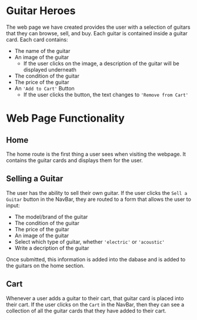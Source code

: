 # Guitar Heroes
The web page we have created provides the user with a selection of guitars that they can browse, sell, and buy. Each guitar is contained inside a guitar card. Each card contains: 

 * The name of the guitar
 * An image of the guitar
    * If the user clicks on the image, a description of the guitar will be displayed underneath 
 * The condition of the guitar
 * The price of the guitar
 * An `'Add to Cart'` Button
    * If the user clicks the button, the text changes to `'Remove from Cart'` 


# Web Page Functionality
## Home
The home route is the first thing a user sees when visiting the webpage. It contains the guitar cards and displays them for the user.
## Selling a Guitar
The user has the ability to sell their own guitar. If the user clicks the `Sell a Guitar` button in the NavBar, they are routed to a form that allows the user to input:

* The model/brand of the guitar
* The condition of the guitar
* The price of the guitar
* An image of the guitar
* Select which type of guitar, whether `'electric'` or `'acoustic'`
* Write a decription of the guitar

Once submitted, this information is added into the dabase and is added to the guitars on the home section.

## Cart
Whenever a user adds a guitar to their cart, that guitar card is placed into their cart. If the user clicks on the `Cart` in the NavBar, then they can see a collection of all the guitar cards that they have added to their cart.